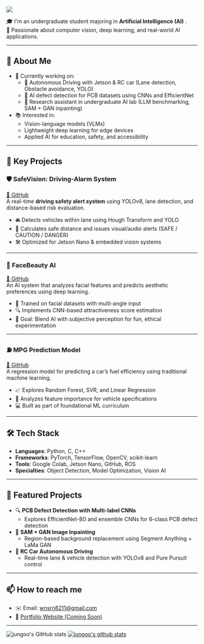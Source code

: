 <img src="https://capsule-render.vercel.app/api?type=wave&color=0a192f&height=180&section=header&text=Hi,%20I'm%20Jungoo%20👨‍💻&fontColor=ffffff&fontSize=35&animation=twinkling" />


🎓 I'm an undergraduate student majoring in **Artificial Intelligence (AI)** .  
🚀 Passionate about computer vision, deep learning, and real-world AI applications.

---

## 🌟 About Me

- 🔭 Currently working on:
  - 🚗 Autonomous Driving with Jetson & RC car (Lane detection, Obstacle avoidance, YOLO)
  - 📌 AI defect detection for PCB datasets using CNNs and EfficientNet
  - 🧠 Research assistant in undergraduate AI lab (LLM benchmarking, SAM + GAN inpainting)
- 📚 Interested in:
  - Vision-language models (VLMs)
  - Lightweight deep learning for edge devices
  - Applied AI for education, safety, and accessibility

---

## 🚀 Key Projects

### 🛡️ SafeVision: Driving-Alarm System
[🔗 GitHub](https://github.com/2jungoo/Driving-Alarm)  
A real-time **driving safety alert system** using YOLOv8, lane detection, and distance-based risk evaluation.  
- 🚘 Detects vehicles within lane using Hough Transform and YOLO  
- 📏 Calculates safe distance and issues visual/audio alerts (SAFE / CAUTION / DANGER)  
- 🛠 Optimized for Jetson Nano & embedded vision systems

---

### 🌸 FaceBeauty AI
[🔗 GitHub](https://github.com/2jungoo/Facebeauty)  
An AI system that analyzes facial features and predicts aesthetic preferences using deep learning.  
- 🧠 Trained on facial datasets with multi-angle input  
- 🔍 Implements CNN-based attractiveness score estimation  
- 🎯 Goal: Blend AI with subjective perception for fun, ethical experimentation

---

### ⛽ MPG Prediction Model
[🔗 GitHub](https://github.com/2jungoo/MPG_Predict1)  
A regression model for predicting a car’s fuel efficiency using traditional machine learning.  
- 📈 Explores Random Forest, SVR, and Linear Regression  
- 🔎 Analyzes feature importance for vehicle specifications  
- 💻 Built as part of foundational ML curriculum

---

## 🛠 Tech Stack

- **Languages**: Python, C, C++  
- **Frameworks**: PyTorch, TensorFlow, OpenCV, scikit-learn  
- **Tools**: Google Colab, Jetson Nano, GitHub, ROS  
- **Specialties**: Object Detection, Model Optimization, Vision AI

---

## 📌 Featured Projects

- 🔍 **PCB Defect Detection with Multi-label CNNs**
  - Explores EfficientNet-B0 and ensemble CNNs for 6-class PCB defect detection
- 🧩 **SAM + GAN Image Inpainting**
  - Region-based background replacement using Segment Anything + LaMa GAN
- 🏁 **RC Car Autonomous Driving**
  - Real-time lane & vehicle detection with YOLOv8 and Pure Pursuit control

---

## 📫 How to reach me

- ✉️ Email: wnsrn8211@gmail.com
- 🔗 [Portfolio Website (Coming Soon)]()  

---
![jungoo's GitHub stats](https://github-readme-stats.vercel.app/api?username=2jungoo&theme=dark&show_icons=true)
[![jungoo's github stats](https://github-readme-stats.vercel.app/api/top-langs/?username=2jungoo&show_icons=true&hide_border=true&title_color=004386&icon_color=004386&layout=compact)](https://github.com/2jungoo)

